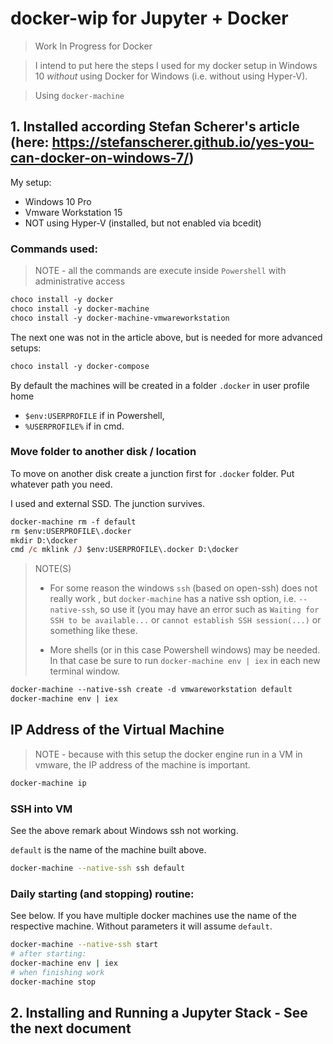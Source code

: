 # docker-wip for Jupyter + Docker
>Work In Progress for Docker

>I intend to put here the steps I used for my docker setup in Windows 10 *without* using Docker for Windows (i.e. without using Hyper-V).

> Using `docker-machine`
## 1. Installed according Stefan Scherer's article (here: https://stefanscherer.github.io/yes-you-can-docker-on-windows-7/)
My setup:
* Windows 10 Pro
* Vmware Workstation 15
* NOT using Hyper-V (installed, but not enabled via bcedit)

### Commands used:
> NOTE - all the commands are execute inside `Powershell` with administrative access
```ps
choco install -y docker
choco install -y docker-machine
choco install -y docker-machine-vmwareworkstation
```
The next one was not in the article above, but is needed for more advanced setups:
```ps
choco install -y docker-compose
```

By default the machines will be created in a folder `.docker` in user profile home

 * `$env:USERPROFILE` if in Powershell, 
 * `%USERPROFILE%` if in cmd.

### Move folder to another disk / location
To move on another disk create a junction first for `.docker` folder.
Put whatever path you need. 

I used and external SSD. The junction survives.

```ps
docker-machine rm -f default
rm $env:USERPROFILE\.docker
mkdir D:\docker
cmd /c mklink /J $env:USERPROFILE\.docker D:\docker

```
> NOTE(S)
> * For some reason the windows `ssh` (based on open-ssh) does not really work , but `docker-machine` has a native ssh option, i.e. `--native-ssh`, so use it (you may have an error such as `Waiting for SSH to be available...` or `cannot establish SSH session(...)` or something like these.
>
> * More shells (or in this case Powershell windows) may be needed. In that case be sure to run `docker-machine env | iex` in each new terminal window.

```ps
docker-machine --native-ssh create -d vmwareworkstation default
docker-machine env | iex

```

## IP Address of the Virtual Machine
> NOTE - because with this setup the docker engine run in a VM in vmware, the IP address of the machine is important.
```ps
docker-machine ip
```
### SSH into VM
See the above remark about Windows ssh not working.

`default` is the name of the machine built above.
```bash
docker-machine --native-ssh ssh default
```

### Daily starting (and stopping) routine:
See below. If you have multiple docker machines use the name of the respective machine. 
Without parameters it will assume `default`.

```bash
docker-machine --native-ssh start
# after starting:
docker-machine env | iex
# when finishing work
docker-machine stop
```

## 2. Installing and Running a Jupyter Stack - See the next document

